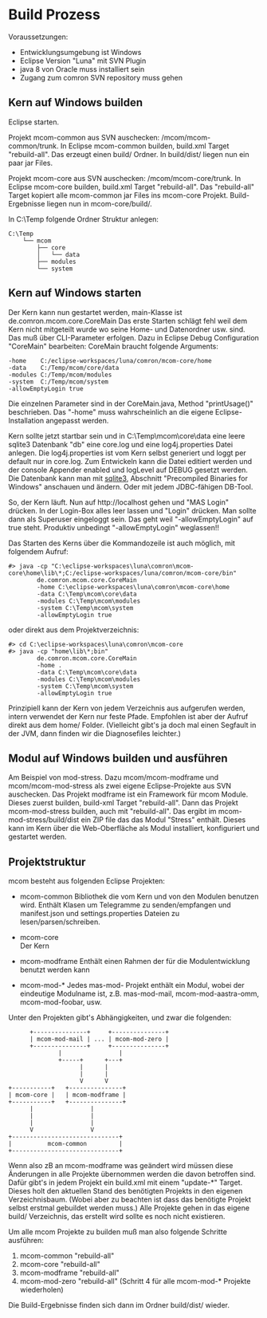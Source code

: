 
# Build Prozess

Voraussetzungen:
- Entwicklungsumgebung ist Windows
- Eclipse Version "Luna" mit SVN Plugin
- java 8 von Oracle muss installiert sein
- Zugang zum comron SVN repository muss gehen


## Kern auf Windows builden

Eclipse starten.

Projekt mcom-common aus SVN auschecken: /mcom/mcom-common/trunk.
In Eclipse mcom-common builden, build.xml Target "rebuild-all". 
Das erzeugt einen build/ Ordner. In build/dist/ liegen nun ein paar 
jar Files.

Projekt mcom-core aus SVN auschecken: /mcom/mcom-core/trunk.
In Eclipse mcom-core builden, build.xml Target "rebuild-all".
Das "rebuild-all" Target kopiert alle mcom-common jar Files
ins mcom-core Projekt. Build-Ergebnisse liegen nun in mcom-core/build/.

In C:\Temp folgende Ordner Struktur anlegen:

    C:\Temp
        └── mcom
            ├── core
            │   └── data
            ├── modules
            └── system

## Kern auf Windows starten

Der Kern kann nun gestartet werden, main-Klasse ist de.comron.mcom.core.CoreMain
Das erste Starten schlägt fehl weil dem Kern nicht mitgeteilt wurde wo 
seine Home- und Datenordner usw. sind. Das muß über CLI-Parameter erfolgen. 
Dazu in Eclipse Debug Configuration "CoreMain" bearbeiten:
CoreMain braucht folgende Arguments:

    -home    C:/eclipse-workspaces/luna/comron/mcom-core/home
    -data    C:/Temp/mcom/core/data
    -modules C:/Temp/mcom/modules
    -system  C:/Temp/mcom/system
    -allowEmptyLogin true

Die einzelnen Parameter sind in der CoreMain.java, Method "printUsage()" 
beschrieben.  Das "-home" muss wahrscheinlich an die eigene Eclipse-Installation 
angepasst werden.

Kern sollte jetzt startbar sein und in C:\Temp\mcom\core\data eine 
leere sqlite3 Datenbank "db" eine core.log und eine log4j.properties
Datei anlegen.
Die log4j.properties ist vom Kern selbst generiert und loggt per default
nur in core.log. Zum Entwickeln kann die Datei editiert werden und der 
console Appender enabled und logLevel auf DEBUG gesetzt werden.
Die Datenbank kann man mit [sqlite3](http://www.sqlite.org/download.html), 
Abschnitt "Precompiled Binaries for Windows" anschauen und ändern.
Oder mit jedem JDBC-fähigen DB-Tool.
 
So, der Kern läuft. Nun auf http://localhost gehen und "MAS Login" drücken.
In der Login-Box alles leer lassen und "Login" drücken. Man sollte dann als 
Superuser eingeloggt sein. Das geht weil "-allowEmptyLogin" auf 
true steht. Produktiv unbedingt "-allowEmptyLogin" weglassen!!

Das Starten des Kerns über die Kommandozeile ist auch möglich, mit folgendem Aufruf:

    #> java -cp "C:\eclipse-workspaces\luna\comron\mcom-core\home\lib\*;C:/eclipse-workspaces/luna/comron/mcom-core/bin" 
            de.comron.mcom.core.CoreMain
            -home C:\eclipse-workspaces\luna\comron\mcom-core\home
            -data C:\Temp\mcom\core\data
            -modules C:\Temp\mcom\modules
            -system C:\Temp\mcom\system
            -allowEmptyLogin true

oder direkt aus dem Projektverzeichnis:

    #> cd C:\eclipse-workspaces\luna\comron\mcom-core
    #> java -cp "home\lib\*;bin" 
            de.comron.mcom.core.CoreMain
            -home .
            -data C:\Temp\mcom\core\data
            -modules C:\Temp\mcom\modules
            -system C:\Temp\mcom\system
            -allowEmptyLogin true

Prinzipiell kann der Kern von jedem Verzeichnis aus aufgerufen werden, intern 
verwendet der Kern nur feste Pfade. Empfohlen ist aber der Aufruf direkt 
aus dem home/ Folder. (Vielleicht gibt's ja doch mal einen Segfault in der 
JVM, dann finden wir die Diagnosefiles leichter.)



## Modul auf Windows builden und ausführen

Am Beispiel von mod-stress. Dazu mcom/mcom-modframe und mcom/mcom-mod-stress 
als zwei eigene Eclipse-Projekte aus SVN auschecken.
Das Projekt modframe ist ein Framework für mcom Module. Dieses zuerst builden, 
build-xml Target "rebuild-all". Dann das Projekt mcom-mod-stress builden, 
auch mit "rebuild-all". Das ergibt im mcom-mod-stress/build/dist ein ZIP file 
das das Modul "Stress" enthält. Dieses kann im Kern über die Web-Oberfläche 
als Modul installiert, konfiguriert und gestartet werden.






## Projektstruktur

mcom besteht aus folgenden Eclipse Projekten:

- mcom-common 
  Bibliothek die vom Kern und von den Modulen benutzen wird.
  Enthält Klasen um Telegramme zu senden/empfangen und 
  manifest.json und settings.properties Dateien zu lesen/parsen/schreiben.

- mcom-core   
  Der Kern
  
- mcom-modframe
  Enthält einen Rahmen der für die Modulentwicklung benutzt werden kann
  
- mcom-mod-*
  Jedes mas-mod-<modulename> Projekt enthält ein Modul, wobei <modulname> der eindeutige 
  Modulname ist, z.B. mas-mod-mail, mcom-mod-aastra-omm, mcom-mod-foobar, usw.


Unter den Projekten gibt's Abhängigkeiten, und zwar die folgenden:

              
          +---------------+     +---------------+
          | mcom-mod-mail | ... | mcom-mod-zero |
          +---------------+     +---------------+
                  |                |
                  +-----+      +---+
                        |      |
                        |      |
                        V      V
    +-----------+   +---------------+
    | mcom-core |   | mcom-modframe |
    +-----------+   +---------------+
          |                |
          |                |
          |                |
          V                V
    +------------------------------+
    |          mcom-common         |
    +------------------------------+


Wenn also zB an mcom-modframe was geändert wird müssen diese Änderungen in alle 
Projekte übernommen werden die davon betroffen sind. Dafür gibt's in jedem Projekt
ein build.xml mit einem "update-*" Target. Dieses holt den aktuellen Stand des 
benötigten Projekts in den eigenen Verzeichnisbaum. (Wobei aber zu beachten ist dass
das benötigte Projekt selbst erstmal gebuildet werden muss.)
Alle Projekte gehen in das eigene build/ Verzeichnis, das erstellt wird sollte es 
noch nicht existieren.

Um alle mcom Projekte zu builden muß man also folgende Schritte ausführen:

1. mcom-common "rebuild-all"
2. mcom-core "rebuild-all"
3. mcom-modframe "rebuild-all"
4. mcom-mod-zero "rebuild-all"
(Schritt 4 für alle mcom-mod-* Projekte wiederholen)

Die Build-Ergebnisse finden sich dann im Ordner build/dist/ wieder.


